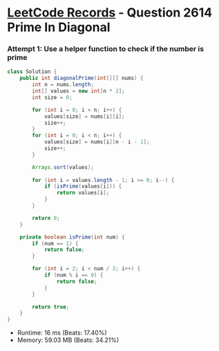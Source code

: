 # [LeetCode Records](../../README.md) - Question 2614 Prime In Diagonal

### Attempt 1: Use a helper function to check if the number is prime
```java
class Solution {
    public int diagonalPrime(int[][] nums) {
        int n = nums.length;
        int[] values = new int[n * 2];
        int size = 0;

        for (int i = 0; i < n; i++) {
            values[size] = nums[i][i];
            size++;
        }
        for (int i = 0; i < n; i++) {
            values[size] = nums[i][n - i - 1];
            size++;
        }

        Arrays.sort(values);
        
        for (int i = values.length - 1; i >= 0; i--) {
            if (isPrime(values[i])) {
                return values[i];
            }
        }

        return 0;
    }

    private boolean isPrime(int num) {
        if (num == 1) {
            return false;
        }

        for (int i = 2; i < num / 2; i++) {
            if (num % i == 0) {
                return false;
            }
        }

        return true;
    }
}
```
- Runtime: 16 ms (Beats: 17.40%)
- Memory: 59.03 MB (Beats: 34.21%)

<br>
